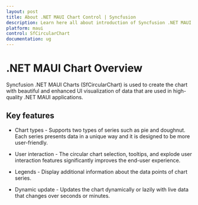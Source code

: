 ```yaml
---
layout: post
title: About .NET MAUI Chart Control | Syncfusion
description: Learn here all about introduction of Syncfusion .NET MAUI Chart(SfCircularChart) control with key features and more.
platform: maui
control: SfCircularChart
documentation: ug
---
```


# .NET MAUI Chart Overview

Syncfusion .NET MAUI Charts (SfCircularChart) is used to create the chart with beautiful and enhanced UI visualization of data that are used in high-quality .NET MAUI applications.

## Key features

* Chart types - Supports two types of series such as pie and doughnut. Each series presents data in a unique way and it is designed to be more user-friendly.

* User interaction - The circular chart selection, tooltips, and explode user interaction features significantly improves the end-user experience.

* Legends - Display additional information about the data points of chart series.

* Dynamic update - Updates the chart dynamically or lazily with live data that changes over seconds or minutes.

